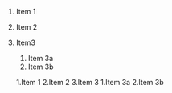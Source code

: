 1. Item 1
2. Item 2
3. Item3
   1. Item 3a
   2. Item 3b

   1.Item 1
   2.Item 2
   3.Item 3
        1.Item 3a
        2.Item 3b
